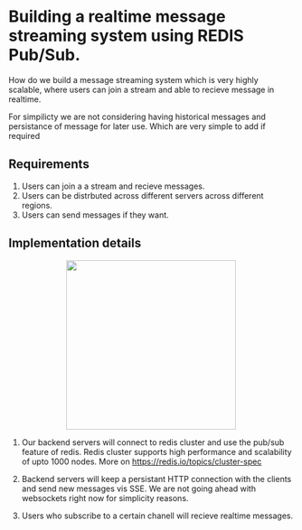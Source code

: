 # Building a realtime message streaming system using REDIS Pub/Sub.

How do we build a message streaming system which is very highly scalable, where users can join a stream and able to recieve message in realtime. 

For simpilicty we are not considering having historical messages and persistance of message for later use. Which are very simple to add if required

## Requirements
1. Users can join a a stream and recieve messages.
2. Users can be distrbuted across different servers across different regions.
3. Users can send messages if they want.

## Implementation details
<p align="center">
    <img src="https://user-images.githubusercontent.com/26831659/121815611-fd30ec00-cc94-11eb-8c44-ce0fd7287dba.png" width="300">
</p>

1. Our backend servers will connect to redis cluster and use the pub/sub feature of redis. Redis cluster supports high performance and scalability of upto 1000 nodes. More on https://redis.io/topics/cluster-spec

2. Backend servers will keep a persistant HTTP connection with the clients and send new messages vis SSE. We are not going ahead with websockets right now for simplicity reasons.

3. Users who subscribe to a certain chanell will recieve realtime messages.